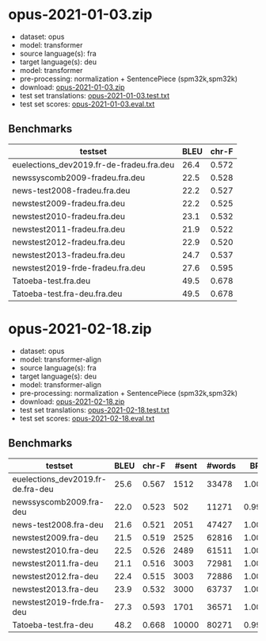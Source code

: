 # opus-2021-01-03.zip

* dataset: opus
* model: transformer
* source language(s): fra
* target language(s): deu
* model: transformer
* pre-processing: normalization + SentencePiece (spm32k,spm32k)
* download: [opus-2021-01-03.zip](https://object.pouta.csc.fi/Tatoeba-MT-models/fra-deu/opus-2021-01-03.zip)
* test set translations: [opus-2021-01-03.test.txt](https://object.pouta.csc.fi/Tatoeba-MT-models/fra-deu/opus-2021-01-03.test.txt)
* test set scores: [opus-2021-01-03.eval.txt](https://object.pouta.csc.fi/Tatoeba-MT-models/fra-deu/opus-2021-01-03.eval.txt)

## Benchmarks

| testset               | BLEU  | chr-F |
|-----------------------|-------|-------|
| euelections_dev2019.fr-de-fradeu.fra.deu 	| 26.4 	| 0.572 |
| newssyscomb2009-fradeu.fra.deu 	| 22.5 	| 0.528 |
| news-test2008-fradeu.fra.deu 	| 22.2 	| 0.527 |
| newstest2009-fradeu.fra.deu 	| 22.2 	| 0.525 |
| newstest2010-fradeu.fra.deu 	| 23.1 	| 0.532 |
| newstest2011-fradeu.fra.deu 	| 21.9 	| 0.522 |
| newstest2012-fradeu.fra.deu 	| 22.9 	| 0.520 |
| newstest2013-fradeu.fra.deu 	| 24.7 	| 0.537 |
| newstest2019-frde-fradeu.fra.deu 	| 27.6 	| 0.595 |
| Tatoeba-test.fra.deu 	| 49.5 	| 0.678 |
| Tatoeba-test.fra-deu.fra.deu 	| 49.5 	| 0.678 |

# opus-2021-02-18.zip

* dataset: opus
* model: transformer-align
* source language(s): fra
* target language(s): deu
* model: transformer-align
* pre-processing: normalization + SentencePiece (spm32k,spm32k)
* download: [opus-2021-02-18.zip](https://object.pouta.csc.fi/Tatoeba-MT-models/fra-deu/opus-2021-02-18.zip)
* test set translations: [opus-2021-02-18.test.txt](https://object.pouta.csc.fi/Tatoeba-MT-models/fra-deu/opus-2021-02-18.test.txt)
* test set scores: [opus-2021-02-18.eval.txt](https://object.pouta.csc.fi/Tatoeba-MT-models/fra-deu/opus-2021-02-18.eval.txt)

## Benchmarks

| testset | BLEU  | chr-F | #sent | #words | BP |
|---------|-------|-------|-------|--------|----|
| euelections_dev2019.fr-de.fra-deu 	| 25.6 	| 0.567 	| 1512 	| 33478 	| 1.000 |
| newssyscomb2009.fra-deu 	| 22.0 	| 0.523 	| 502 	| 11271 	| 0.999 |
| news-test2008.fra-deu 	| 21.6 	| 0.521 	| 2051 	| 47427 	| 1.000 |
| newstest2009.fra-deu 	| 21.5 	| 0.519 	| 2525 	| 62816 	| 1.000 |
| newstest2010.fra-deu 	| 22.5 	| 0.526 	| 2489 	| 61511 	| 1.000 |
| newstest2011.fra-deu 	| 21.1 	| 0.516 	| 3003 	| 72981 	| 1.000 |
| newstest2012.fra-deu 	| 22.4 	| 0.515 	| 3003 	| 72886 	| 1.000 |
| newstest2013.fra-deu 	| 23.9 	| 0.532 	| 3000 	| 63737 	| 1.000 |
| newstest2019-frde.fra-deu 	| 27.3 	| 0.593 	| 1701 	| 36571 	| 1.000 |
| Tatoeba-test.fra-deu 	| 48.2 	| 0.668 	| 10000 	| 80271 	| 0.996 |

